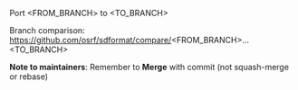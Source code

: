Port <FROM_BRANCH> to <TO_BRANCH>

Branch comparison: https://github.com/osrf/sdformat/compare/<FROM_BRANCH>...<TO_BRANCH>

**Note to maintainers**: Remember to **Merge** with commit (not squash-merge
or rebase)

